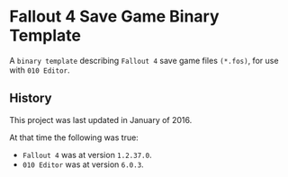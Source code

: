 # Fallout 4 Save Game Binary Template

A `binary template` describing `Fallout 4` save game files `(*.fos)`, for use with `010 Editor`.


## History

This project was last updated in January of 2016.

At that time the following was true:

* `Fallout 4` was at version `1.2.37.0`.
* `010 Editor` was at version `6.0.3`.
